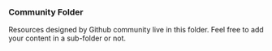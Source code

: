 ### Community Folder ###

Resources designed by Github community live in this folder.  Feel free to add your content in a sub-folder or not.

